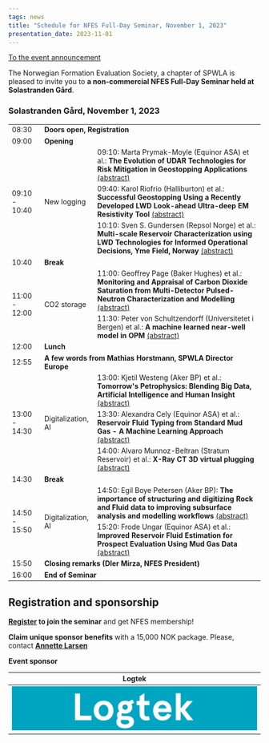 ```yaml
---
tags: news
title: "Schedule for NFES Full-Day Seminar, November 1, 2023"
presentation_date: 2023-11-01
---
```


[To the event announcement](https://nfes.org/2023/09/12/nfes-full-day-2023.html)

The Norwegian Formation Evaluation Society, a chapter of SPWLA is pleased to invite you to **a non-commercial NFES Full-Day Seminar held at Solastranden Gård**. 

### Solastranden Gård, November 1, 2023

<table class="nice-table" id="table">
<tr>
<td>08:30</td>
<td colspan="2"><b>Doors open, Registration</b></td>
</tr>
<tr>
<td>09:00</td>
<td colspan="2"><b>Opening</b></td>
</tr>
<tr>
<td rowspan="3">09:10 - 10:40</td>
<td rowspan="3">New logging</td>
<td>09:10: Marta Prymak-Moyle (Equinor ASA) et al.: <b>The Evolution of UDAR Technologies for Risk Mitigation in Geostopping Applications</b> <a href="https://nfes.org/2023/10/27/the-workshop-abstract-8.html">(abstract)</a></td>
</tr>
<tr>
<td>09:40: Karol Riofrio (Halliburton) et al.: <b>Successful Geostopping Using a Recently Developed LWD Look-ahead Ultra-deep EM Resistivity Tool</b> <a href="https://nfes.org/2023/10/27/successful-workshop-abstract-5.html">(abstract)</a></td>
</tr>
<tr>
<td>10:10: Sven S. Gundersen (Repsol Norge) et al.: <b>Multi-scale Reservoir Characterization using LWD Technologies for Informed Operational Decisions, Yme Field, Norway</b> <a href="https://nfes.org/2023/10/27/multi-scale-workshop-abstract-17.html">(abstract)</a></td>
</tr>
<tr>
<td>10:40</td>
<td colspan="2"><b>Break</b></td>
</tr>
<tr>
<td rowspan="2">11:00 - 12:00</td>
<td rowspan="2">CO2 storage</td>
<td>11:00: Geoffrey Page (Baker Hughes) et al.: <b>Monitoring and Appraisal of Carbon Dioxide Saturation from Multi-Detector Pulsed-Neutron Characterization and Modelling</b> <a href="https://nfes.org/2023/10/27/monitoring-workshop-abstract-3.html">(abstract)</a></td>
</tr>
<tr>
<td>11:30: Peter von Schultzendorff (Universitetet i Bergen) et al.: <b>A machine learned near-well model in OPM</b> <a href="https://nfes.org/2023/10/27/a-workshop-abstract-14.html">(abstract)</a></td>
</tr>
<tr>
<td>12:00</td>
<td colspan="2"><b>Lunch</b></td>
</tr>
<tr>
<td>12:55</td>
<td colspan="2"><b>A few words from Mathias Horstmann, SPWLA Director Europe</b></td>
</tr>
<tr>
<td rowspan="3">13:00 - 14:30</td>
<td rowspan="3">Digitalization, AI</td>
<td>13:00: Kjetil Westeng (Aker BP) et al.: <b>Tomorrow's Petrophysics: Blending Big Data,  Artificial Intelligence and Human Insight</b> <a href="https://nfes.org/2023/10/27/tomorrow's-workshop-abstract-16.html">(abstract)</a></td>
</tr>
<tr>
<td>13:30: Alexandra Cely (Equinor ASA) et al.: <b>Reservoir Fluid Typing from Standard Mud Gas - A Machine Learning Approach</b> <a href="https://nfes.org/2023/10/27/reservoir-workshop-abstract-10.html">(abstract)</a></td>
</tr>
<tr>
<td>14:00: Alvaro Munnoz-Beltran (Stratum Reservoir) et al.: <b>X-Ray CT 3D virtual plugging</b> <a href="https://nfes.org/2023/10/27/x-ray-workshop-abstract-13.html">(abstract)</a></td>
</tr>
<tr>
<td>14:30</td>
<td colspan="2"><b>Break</b></td>
</tr>
<tr>
<td rowspan="2">14:50 - 15:50</td>
<td rowspan="2">Digitalization, AI</td>
<td>14:50: Egil Boye Petersen (Aker BP): <b>The importance of structuring and digitizing Rock and Fluid data to improving subsurface analysis and modelling workflows</b> <a href="https://nfes.org/2023/10/27/the-workshop-abstract-4.html">(abstract)</a></td>
</tr>
<tr>
<td>15:20: Frode Ungar (Equinor ASA) et al.: <b>Improved Reservoir Fluid Estimation for Prospect Evaluation Using Mud Gas Data</b> <a href="https://nfes.org/2023/10/27/improved-workshop-abstract-9.html">(abstract)</a></td>
</tr>
<tr>
<td>15:50</td>
<td colspan="2"><b>Closing remarks (Dler Mirza, NFES President)</b></td>
</tr>
<tr>
<td>16:00</td>
<td colspan="2"><b>End of Seminar</b></td>
</tr>
</table>

## Registration and sponsorship

**[Register](https://forms.gle/A6RVTrgZHC6GBdx67) to join the seminar** and get NFES membership!

**Claim unique sponsor benefits** with a 15,000 NOK package. Please, contact **[Annette Larsen](mailto:alarsen@logtek.no)**

**Event sponsor**

| Logtek      |
|:-----------:|
| <img class="image" alt="Logtek logo" src="/assets/logos/Logtek.png"/> |


